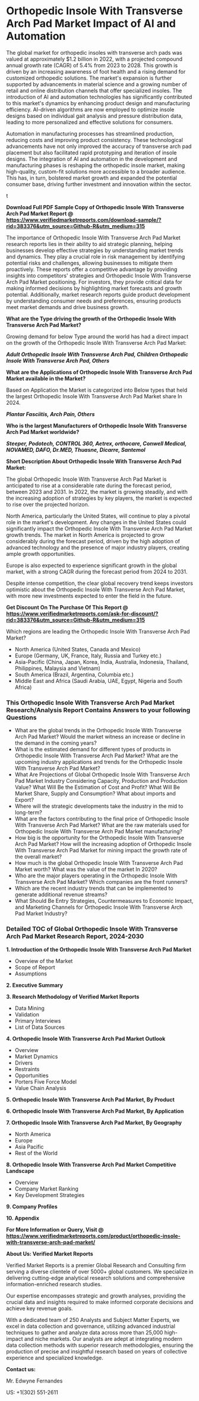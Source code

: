 <meta name="title" content="Global Orthopedic Insole With Transverse Arch Pad Market Impact of AI and Automation"><meta name="description" content="The global market for orthopedic insoles with transverse arch pads was valued at approximately $1.2 billion in 2022, with a projected compound annual growth rate (CAGR"><meta name="title" content="Orthopedic Insole With Transverse Arch Pad Market Size, Share, Scope, Trends, Growth, Opportunities, Analysis, Forecast"><h1>Orthopedic Insole With Transverse Arch Pad Market Impact of AI and Automation</h1><p>The global market for orthopedic insoles with transverse arch pads was valued at approximately $1.2 billion in 2022, with a projected compound annual growth rate (CAGR) of 5.4% from 2023 to 2028. This growth is driven by an increasing awareness of foot health and a rising demand for customized orthopedic solutions. The market's expansion is further supported by advancements in material science and a growing number of retail and online distribution channels that offer specialized insoles. The introduction of AI and automation technologies has significantly contributed to this market's dynamics by enhancing product design and manufacturing efficiency. AI-driven algorithms are now employed to optimize insole designs based on individual gait analysis and pressure distribution data, leading to more personalized and effective solutions for consumers.</p><p>Automation in manufacturing processes has streamlined production, reducing costs and improving product consistency. These technological advancements have not only improved the accuracy of transverse arch pad placement but also facilitated rapid prototyping and iteration of insole designs. The integration of AI and automation in the development and manufacturing phases is reshaping the orthopedic insole market, making high-quality, custom-fit solutions more accessible to a broader audience. This has, in turn, bolstered market growth and expanded the potential consumer base, driving further investment and innovation within the sector.</p>t</p><p id="" class=""><strong>Download Full PDF Sample Copy of Orthopedic Insole With Transverse Arch Pad Market Report @ <a href="https://www.verifiedmarketreports.com/download-sample/?rid=383376&utm_source=Github-R&utm_medium=315" target="_blank">https://www.verifiedmarketreports.com/download-sample/?rid=383376&utm_source=Github-R&utm_medium=315</a></strong></p><p>The importance of&nbsp;Orthopedic Insole With Transverse Arch Pad Market research reports lies in their ability to aid strategic planning, helping businesses develop effective strategies by understanding market trends and dynamics. They play a crucial role in risk management by identifying potential risks and challenges, allowing businesses to mitigate them proactively. These reports offer a competitive advantage by providing insights into competitors' strategies and Orthopedic Insole With Transverse Arch Pad Market positioning. For investors, they provide critical data for making informed decisions by highlighting market forecasts and growth potential. Additionally, market research reports guide product development by understanding consumer needs and preferences, ensuring products meet market demands and drive business growth.</p><p><strong>What are the&nbsp;Type driving the growth of the Orthopedic Insole With Transverse Arch Pad Market?</strong></p><p id="" class="">Growing demand for below Type around the world has had a direct impact on the growth of the Orthopedic Insole With Transverse Arch Pad Market:</p><em><strong>Adult Orthopedic Insole With Transverse Arch Pad, Children Orthopedic Insole With Transverse Arch Pad, Others</strong></em></p><strong>What are the&nbsp;Applications&nbsp;of Orthopedic Insole With Transverse Arch Pad Market available in the Market?</strong></p><p id="" class="">Based on Application the Market is categorized into Below types that held the largest Orthopedic Insole With Transverse Arch Pad Market share In 2024.</p><em><strong>Plantar Fasciitis, Arch Pain, Others</strong></em></p><strong>Who is the largest Manufacturers of Orthopedic Insole With Transverse Arch Pad Market worldwide?</strong></p><p><em><strong>Steeper, Podotech, CONTROL 360, Aetrex, orthocare, Conwell Medical, NOVAMED, DAFO, Dr.MED, Thuasne, Dicarre, Santemol</strong></em></p><p id="" class=""><strong>Short Description About Orthopedic Insole With Transverse Arch Pad Market:</strong></p><p>The global Orthopedic Insole With Transverse Arch Pad Market is anticipated to rise at a considerable rate during the forecast period, between 2023 and 2031. In 2022, the market is growing steadily, and with the increasing adoption of strategies by key players, the market is expected to rise over the projected horizon.</p><p>North America, particularly the United States, will continue to play a pivotal role in the market's development. Any changes in the United States could significantly impact the Orthopedic Insole With Transverse Arch Pad Market growth trends. The market in North America is projected to grow considerably during the forecast period, driven by the high adoption of advanced technology and the presence of major industry players, creating ample growth opportunities.</p><p>Europe is also expected to experience significant growth in the global market, with a strong CAGR during the forecast period from 2024 to 2031.</p><p>Despite intense competition, the clear global recovery trend keeps investors optimistic about the Orthopedic Insole With Transverse Arch Pad Market, with more new investments expected to enter the field in the future.</p><p id="" class=""><strong>Get Discount On The Purchase Of This Report @ <a href="https://www.verifiedmarketreports.com/ask-for-discount/?rid=383376&utm_source=Github-R&utm_medium=315" target="_blank">https://www.verifiedmarketreports.com/ask-for-discount/?rid=383376&utm_source=Github-R&utm_medium=315</a></strong></p>Which regions are leading the Orthopedic Insole With Transverse Arch Pad Market?</p><ul><li>North America (United States, Canada and Mexico)</li><li>Europe (Germany, UK, France, Italy, Russia and Turkey etc.)</li><li>Asia-Pacific (China, Japan, Korea, India, Australia, Indonesia, Thailand, Philippines, Malaysia and Vietnam)</li><li>South America (Brazil, Argentina, Columbia etc.)</li><li>Middle East and Africa (Saudi Arabia, UAE, Egypt, Nigeria and South Africa)</li></ul><h3 id="" class="">This Orthopedic Insole With Transverse Arch Pad Market Research/Analysis Report Contains Answers to your following Questions</h3><ul><li>What are the global trends in the Orthopedic Insole With Transverse Arch Pad Market? Would the market witness an increase or decline in the demand in the coming years?</li><li>What is the estimated demand for different types of products in Orthopedic Insole With Transverse Arch Pad Market? What are the upcoming industry applications and trends for the Orthopedic Insole With Transverse Arch Pad Market?</li><li>What Are Projections of Global Orthopedic Insole With Transverse Arch Pad Market Industry Considering Capacity, Production and Production Value? What Will Be the Estimation of Cost and Profit? What Will Be Market Share, Supply and Consumption? What about imports and Export?</li><li>Where will the strategic developments take the industry in the mid to long-term?</li><li>What are the factors contributing to the final price of Orthopedic Insole With Transverse Arch Pad Market? What are the raw materials used for Orthopedic Insole With Transverse Arch Pad Market manufacturing?</li><li>How big is the opportunity for the Orthopedic Insole With Transverse Arch Pad Market? How will the increasing adoption of Orthopedic Insole With Transverse Arch Pad Market for mining impact the growth rate of the overall market?</li><li>How much is the global Orthopedic Insole With Transverse Arch Pad Market worth? What was the value of the market In 2020?</li><li>Who are the major players operating in the Orthopedic Insole With Transverse Arch Pad Market? Which companies are the front runners?</li><li>Which are the recent industry trends that can be implemented to generate additional revenue streams?</li><li>What Should Be Entry Strategies, Countermeasures to Economic Impact, and Marketing Channels for Orthopedic Insole With Transverse Arch Pad Market Industry?</li></ul><h3 id="" class="">Detailed TOC of Global Orthopedic Insole With Transverse Arch Pad Market Research Report, 2024-2030</h3><p id="" class=""><strong>1. Introduction of the Orthopedic Insole With Transverse Arch Pad Market</strong></p><ul><li>Overview of the Market</li><li>Scope of Report</li><li>Assumptions</li></ul><p id="" class=""><strong>2. Executive Summary</strong></p><p id="" class=""><strong>3. Research Methodology of Verified Market Reports</strong></p><ul><li>Data Mining</li><li>Validation</li><li>Primary Interviews</li><li>List of Data Sources</li></ul><p id="" class=""><strong>4. Orthopedic Insole With Transverse Arch Pad Market Outlook</strong></p><ul><li>Overview</li><li>Market Dynamics</li><li>Drivers</li><li>Restraints</li><li>Opportunities</li><li>Porters Five Force Model</li><li>Value Chain Analysis</li></ul><p id="" class=""><strong>5. Orthopedic Insole With Transverse Arch Pad Market, By Product</strong></p><p id="" class=""><strong>6. Orthopedic Insole With Transverse Arch Pad Market, By Application</strong></p><p id="" class=""><strong>7. Orthopedic Insole With Transverse Arch Pad Market, By Geography</strong></p><ul><li>North America</li><li>Europe</li><li>Asia Pacific</li><li>Rest of the World</li></ul><p id="" class=""><strong>8. Orthopedic Insole With Transverse Arch Pad Market Competitive Landscape</strong></p><ul><li>Overview</li><li>Company Market Ranking</li><li>Key Development Strategies</li></ul><p id="" class=""><strong>9. Company Profiles</strong></p><p id="" class=""><strong>10. Appendix</strong></p><p id="" class=""><strong>For More Information or Query, Visit @ <a href="https://www.verifiedmarketreports.com/product/orthopedic-insole-with-transverse-arch-pad-market/" target="_blank">https://www.verifiedmarketreports.com/product/orthopedic-insole-with-transverse-arch-pad-market/</a></strong></p><p id="" class=""><strong>About Us: Verified Market Reports</strong></p><p id="" class="">Verified Market Reports is a premier Global Research and Consulting firm serving a diverse clientele of over 5000+ global customers. We specialize in delivering cutting-edge analytical research solutions and comprehensive information-enriched research studies.</p><p id="" class="">Our expertise encompasses strategic and growth analyses, providing the crucial data and insights required to make informed corporate decisions and achieve key revenue goals.</p><p id="" class="">With a dedicated team of 250 Analysts and Subject Matter Experts, we excel in data collection and governance, utilizing advanced industrial techniques to gather and analyze data across more than 25,000 high-impact and niche markets. Our analysts are adept at integrating modern data collection methods with superior research methodologies, ensuring the production of precise and insightful research based on years of collective experience and specialized knowledge.</p><p id="" class=""><strong>Contact us:</strong></p><p id="" class="">Mr. Edwyne Fernandes</p><p id="" class="">US: +1(302) 551-2611</p>